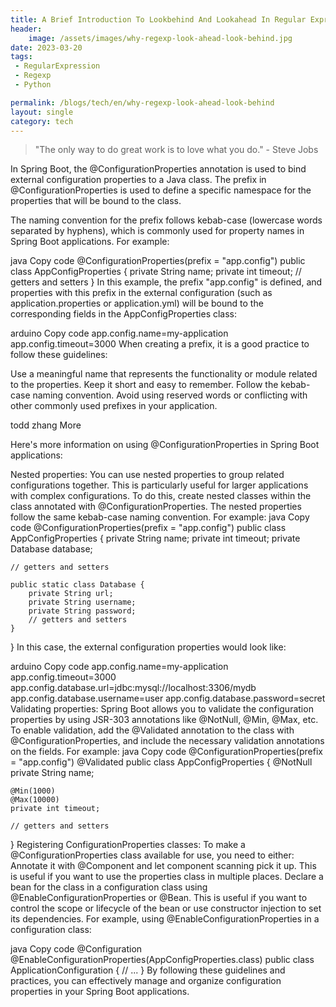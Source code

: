 ```yaml
---
title: A Brief Introduction To Lookbehind And Lookahead In Regular Expressions
header:
    image: /assets/images/why-regexp-look-ahead-look-behind.jpg
date: 2023-03-20
tags:
 - RegularExpression
 - Regexp
 - Python

permalink: /blogs/tech/en/why-regexp-look-ahead-look-behind
layout: single
category: tech
---
```

> "The only way to do great work is to love what you do." - Steve Jobs


In Spring Boot, the @ConfigurationProperties annotation is used to bind external configuration properties to a Java class. The prefix in @ConfigurationProperties is used to define a specific namespace for the properties that will be bound to the class.

The naming convention for the prefix follows kebab-case (lowercase words separated by hyphens), which is commonly used for property names in Spring Boot applications. For example:

java
Copy code
@ConfigurationProperties(prefix = "app.config")
public class AppConfigProperties {
    private String name;
    private int timeout;
    // getters and setters
}
In this example, the prefix "app.config" is defined, and properties with this prefix in the external configuration (such as application.properties or application.yml) will be bound to the corresponding fields in the AppConfigProperties class:

arduino
Copy code
app.config.name=my-application
app.config.timeout=3000
When creating a prefix, it is a good practice to follow these guidelines:

Use a meaningful name that represents the functionality or module related to the properties.
Keep it short and easy to remember.
Follow the kebab-case naming convention.
Avoid using reserved words or conflicting with other commonly used prefixes in your application.



todd zhang
More

Here's more information on using @ConfigurationProperties in Spring Boot applications:

Nested properties: You can use nested properties to group related configurations together. This is particularly useful for larger applications with complex configurations. To do this, create nested classes within the class annotated with @ConfigurationProperties. The nested properties follow the same kebab-case naming convention. For example:
java
Copy code
@ConfigurationProperties(prefix = "app.config")
public class AppConfigProperties {
    private String name;
    private int timeout;
    private Database database;

    // getters and setters

    public static class Database {
        private String url;
        private String username;
        private String password;
        // getters and setters
    }
}
In this case, the external configuration properties would look like:

arduino
Copy code
app.config.name=my-application
app.config.timeout=3000
app.config.database.url=jdbc:mysql://localhost:3306/mydb
app.config.database.username=user
app.config.database.password=secret
Validating properties: Spring Boot allows you to validate the configuration properties by using JSR-303 annotations like @NotNull, @Min, @Max, etc. To enable validation, add the @Validated annotation to the class with @ConfigurationProperties, and include the necessary validation annotations on the fields. For example:
java
Copy code
@ConfigurationProperties(prefix = "app.config")
@Validated
public class AppConfigProperties {
    @NotNull
    private String name;

    @Min(1000)
    @Max(10000)
    private int timeout;

    // getters and setters
}
Registering ConfigurationProperties classes: To make a @ConfigurationProperties class available for use, you need to either:
Annotate it with @Component and let component scanning pick it up. This is useful if you want to use the properties class in multiple places.
Declare a bean for the class in a configuration class using @EnableConfigurationProperties or @Bean. This is useful if you want to control the scope or lifecycle of the bean or use constructor injection to set its dependencies.
For example, using @EnableConfigurationProperties in a configuration class:

java
Copy code
@Configuration
@EnableConfigurationProperties(AppConfigProperties.class)
public class ApplicationConfiguration {
    // ...
}
By following these guidelines and practices, you can effectively manage and organize configuration properties in your Spring Boot applications.



